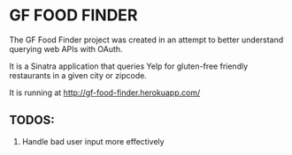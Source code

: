 GF FOOD FINDER
=========

The GF Food Finder project was created in an attempt to better understand querying web APIs with OAuth. 

It is a Sinatra application that queries Yelp for gluten-free friendly restaurants in a given city or zipcode.

It is running at http://gf-food-finder.herokuapp.com/

## TODOS:
1. Handle bad user input more effectively

